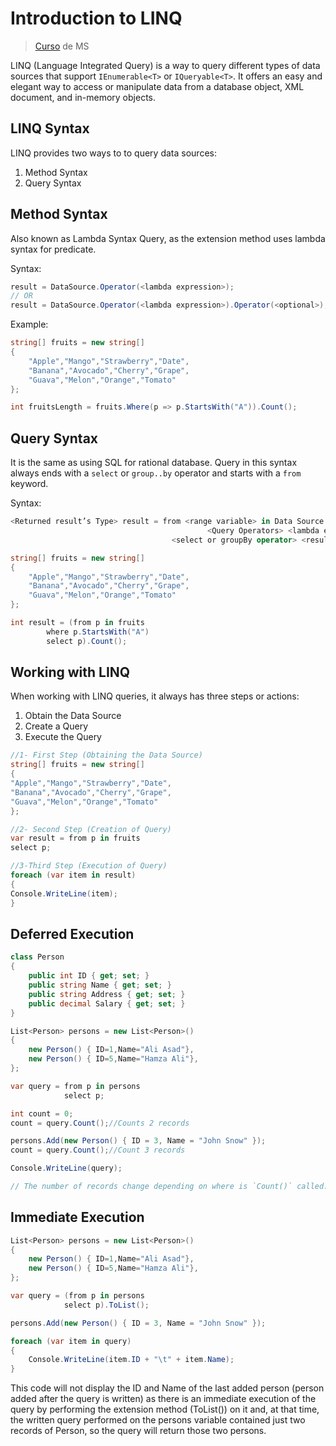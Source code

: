 # Introduction to LINQ

> [Curso](https://mva.microsoft.com/en-US/training-courses/language-integrated-query-linq-17755?l=rfrAg1H3D_1211787177#) de MS

LINQ (Language Integrated Query) is a way to query different types of data sources that support `IEnumerable<T>` or `IQueryable<T>`. It offers an easy and elegant way to access or manipulate data from a database object, XML document, and in-memory objects.

## LINQ Syntax

LINQ provides two ways to to query data sources:

1. Method Syntax
2. Query Syntax

## Method Syntax

Also known as Lambda Syntax Query, as the extension method uses lambda syntax for predicate.

Syntax:

```csharp
result = DataSource.Operator(<lambda expression>);
// OR
result = DataSource.Operator(<lambda expression>).Operator(<optional>);
```

Example:

```csharp
string[] fruits = new string[]
{
    "Apple","Mango","Strawberry","Date",
    "Banana","Avocado","Cherry","Grape",
    "Guava","Melon","Orange","Tomato"
};

int fruitsLength = fruits.Where(p => p.StartsWith("A")).Count();
```

## Query Syntax

It is the same as using SQL for rational database. Query in this syntax always ends with a `select` or `group..by` operator and starts with a `from` keyword.

Syntax:

```csharp
<Returned result’s Type> result = from <range variable> in Data Source
                                            <Query Operators> <lambda expression>
                                    <select or groupBy operator> <result>
```

```csharp
string[] fruits = new string[]
{
    "Apple","Mango","Strawberry","Date",
    "Banana","Avocado","Cherry","Grape",
    "Guava","Melon","Orange","Tomato"
};

int result = (from p in fruits
        where p.StartsWith("A")
        select p).Count();
```

## Working with LINQ

When working with LINQ queries, it always has three steps or actions:

1. Obtain the Data Source
2. Create a Query
3. Execute the Query

```csharp
//1- First Step (Obtaining the Data Source)
string[] fruits = new string[]
{
"Apple","Mango","Strawberry","Date",
"Banana","Avocado","Cherry","Grape",
"Guava","Melon","Orange","Tomato"
};

//2- Second Step (Creation of Query)
var result = from p in fruits
select p;

//3-Third Step (Execution of Query)
foreach (var item in result)
{
Console.WriteLine(item);
}
```

## Deferred Execution

```csharp
class Person
{
    public int ID { get; set; }
    public string Name { get; set; }
    public string Address { get; set; }
    public decimal Salary { get; set; }
}

List<Person> persons = new List<Person>()
{
    new Person() { ID=1,Name="Ali Asad"},
    new Person() { ID=5,Name="Hamza Ali"},
};

var query = from p in persons
            select p;

int count = 0;
count = query.Count();//Counts 2 records

persons.Add(new Person() { ID = 3, Name = "John Snow" });
count = query.Count();//Count 3 records

Console.WriteLine(query);

// The number of records change depending on where is `Count()` called.
```

## Immediate Execution

```csharp
List<Person> persons = new List<Person>()
{
    new Person() { ID=1,Name="Ali Asad"},
    new Person() { ID=5,Name="Hamza Ali"},
};

var query = (from p in persons
            select p).ToList();

persons.Add(new Person() { ID = 3, Name = "John Snow" });

foreach (var item in query)
{
    Console.WriteLine(item.ID + "\t" + item.Name);
}
```

This code will not display the ID and Name of the last added person (person added after the query is written) as there is an immediate execution of the query by performing the extension method (ToList()) on it and, at that time, the written query performed on the persons variable contained just two records of Person, so the query will return those two persons.